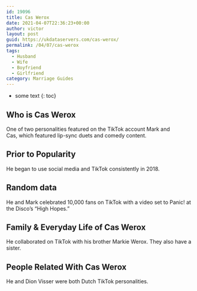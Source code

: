 ```yaml
---
id: 19096
title: Cas Werox
date: 2021-04-07T22:36:23+00:00
author: victor
layout: post
guid: https://ukdataservers.com/cas-werox/
permalink: /04/07/cas-werox
tags:
  - Husband
  - Wife
  - Boyfriend
  - Girlfriend
category: Marriage Guides
---
```


* some text
{: toc}


## Who is Cas Werox



One of two personalities featured on the TikTok account Mark and Cas, which featured lip-sync duets and comedy content. 

                
                
                
## Prior to Popularity



He began to use social media and TikTok consistently in 2018. 

                
                
                
## Random data



He and Mark celebrated 10,000 fans on TikTok with a video set to Panic! at the Disco&#8217;s &#8220;High Hopes.&#8221;

                
                
                
## Family & Everyday Life of Cas Werox



He collaborated on TikTok with his brother Markie Werox. They also have a sister.

                
                
                
## People Related With Cas Werox



He and Dion Visser were both Dutch TikTok personalities. 

                
              
            
          
          
          